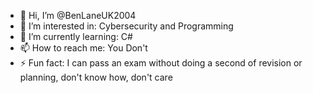 - 👋 Hi, I’m @BenLaneUK2004
- 👀 I’m interested in: Cybersecurity and Programming
- 🌱 I’m currently learning: C#
- 📫 How to reach me: You Don't
- ⚡ Fun fact: I can pass an exam without doing a second of revision or planning, don't know how, don't care

<!---
BenLaneUK2004/BenLaneUK2004 is a ✨ special ✨ repository because its `README.md` (this file) appears on your GitHub profile.
You can click the Preview link to take a look at your changes.
--->
